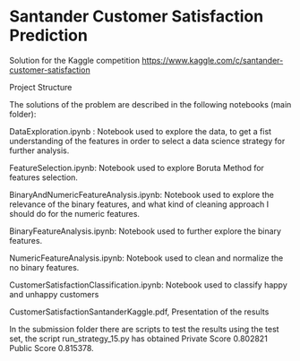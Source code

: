 # Santander Customer Satisfaction Prediction
Solution for the Kaggle competition https://www.kaggle.com/c/santander-customer-satisfaction

Project Structure

The solutions of the problem are described in the following notebooks (main folder):

DataExploration.ipynb : Notebook used to explore the data, to get a fist understanding of the features in order to select a data science strategy for further analysis.

FeatureSelection.ipynb: Notebook used to explore Boruta Method for features selection.

BinaryAndNumericFeatureAnalysis.ipynb:  Notebook used to explore the relevance of the binary features, and what kind of cleaning approach I should do for the numeric features. 

BinaryFeatureAnalysis.ipynb: Notebook used to further explore the binary features.

NumericFeatureAnalysis.ipynb: Notebook used to clean and normalize the no binary features.

CustomerSatisfactionClassification.ipynb: Notebook used to classify happy and unhappy customers

CustomerSatisfactionSantanderKaggle.pdf, Presentation of the results

In the submission folder there are scripts to test the results using the test set, the script run_strategy_15.py has obtained Private Score 0.802821 	Public Score 0.815378.
